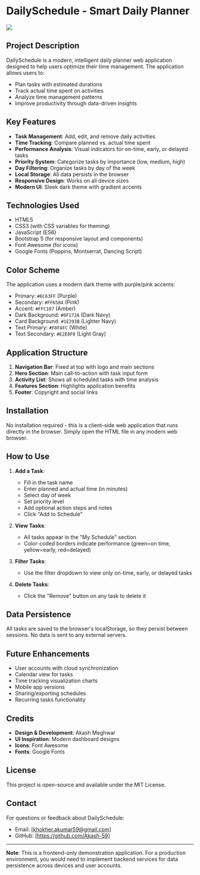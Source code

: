 # DailySchedule - Smart Daily Planner

![<img width="463" alt="image" src="https://github.com/user-attachments/assets/daf8986b-75c8-4a05-aeac-70ac5578d0bb" />
](https://via.placeholder.com/150x50?text=DailySchedule) <!-- Replace with actual logo -->

## Project Description

DailySchedule is a modern, intelligent daily planner web application designed to help users optimize their time management. The application allows users to:

- Plan tasks with estimated durations
- Track actual time spent on activities
- Analyze time management patterns
- Improve productivity through data-driven insights

## Key Features

- **Task Management**: Add, edit, and remove daily activities
- **Time Tracking**: Compare planned vs. actual time spent
- **Performance Analysis**: Visual indicators for on-time, early, or delayed tasks
- **Priority System**: Categorize tasks by importance (low, medium, high)
- **Day Filtering**: Organize tasks by day of the week
- **Local Storage**: All data persists in the browser
- **Responsive Design**: Works on all device sizes
- **Modern UI**: Sleek dark theme with gradient accents

## Technologies Used

- HTML5
- CSS3 (with CSS variables for theming)
- JavaScript (ES6)
- Bootstrap 5 (for responsive layout and components)
- Font Awesome (for icons)
- Google Fonts (Poppins, Montserrat, Dancing Script)

## Color Scheme

The application uses a modern dark theme with purple/pink accents:

- Primary: `#6C63FF` (Purple)
- Secondary: `#FF6584` (Pink)
- Accent: `#FFC107` (Amber)
- Dark Background: `#0F172A` (Dark Navy)
- Card Background: `#1E293B` (Lighter Navy)
- Text Primary: `#F8FAFC` (White)
- Text Secondary: `#E2E8F0` (Light Gray)

## Application Structure

1. **Navigation Bar**: Fixed at top with logo and main sections
2. **Hero Section**: Main call-to-action with task input form
3. **Activity List**: Shows all scheduled tasks with time analysis
4. **Features Section**: Highlights application benefits
5. **Footer**: Copyright and social links

## Installation

No installation required - this is a client-side web application that runs directly in the browser. Simply open the HTML file in any modern web browser.

## How to Use

1. **Add a Task**:
   - Fill in the task name
   - Enter planned and actual time (in minutes)
   - Select day of week
   - Set priority level
   - Add optional action steps and notes
   - Click "Add to Schedule"

2. **View Tasks**:
   - All tasks appear in the "My Schedule" section
   - Color-coded borders indicate performance (green=on time, yellow=early, red=delayed)

3. **Filter Tasks**:
   - Use the filter dropdown to view only on-time, early, or delayed tasks

4. **Delete Tasks**:
   - Click the "Remove" button on any task to delete it

## Data Persistence

All tasks are saved to the browser's localStorage, so they persist between sessions. No data is sent to any external servers.

## Future Enhancements

- User accounts with cloud synchronization
- Calendar view for tasks
- Time tracking visualization charts
- Mobile app versions
- Sharing/exporting schedules
- Recurring tasks functionality

## Credits

- **Design & Development**: Akash Meghwar
- **UI Inspiration**: Modern dashboard designs
- **Icons**: Font Awesome
- **Fonts**: Google Fonts

## License

This project is open-source and available under the MIT License.

## Contact

For questions or feedback about DailySchedule:

- Email: [khokher.akumar59@gmail.com]
- GitHub: [https://github.com/Akash-59]
  

---

**Note**: This is a frontend-only demonstration application. For a production environment, you would need to implement backend services for data persistence across devices and user accounts.
